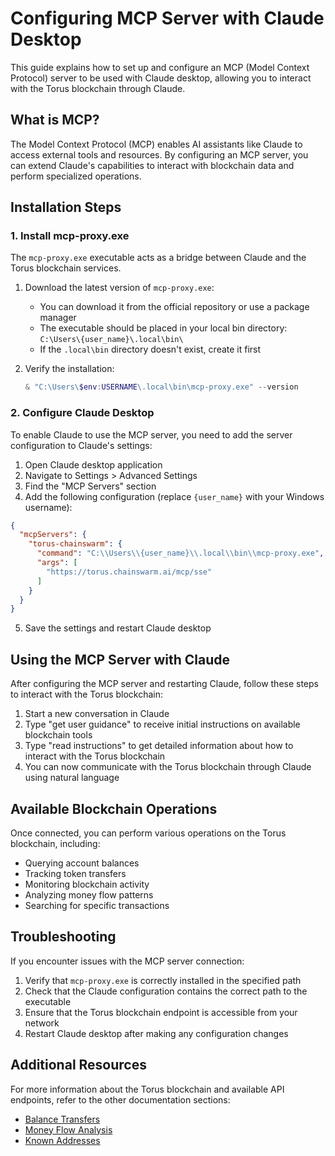 # Configuring MCP Server with Claude Desktop

This guide explains how to set up and configure an MCP (Model Context Protocol) server to be used with Claude desktop, allowing you to interact with the Torus blockchain through Claude.

## What is MCP?

The Model Context Protocol (MCP) enables AI assistants like Claude to access external tools and resources. By configuring an MCP server, you can extend Claude's capabilities to interact with blockchain data and perform specialized operations.

## Installation Steps

### 1. Install mcp-proxy.exe

The `mcp-proxy.exe` executable acts as a bridge between Claude and the Torus blockchain services.

1. Download the latest version of `mcp-proxy.exe`:
   - You can download it from the official repository or use a package manager
   - The executable should be placed in your local bin directory: `C:\Users\{user_name}\.local\bin\`
   - If the `.local\bin` directory doesn't exist, create it first

2. Verify the installation:
   ```powershell
   & "C:\Users\$env:USERNAME\.local\bin\mcp-proxy.exe" --version
   ```

### 2. Configure Claude Desktop

To enable Claude to use the MCP server, you need to add the server configuration to Claude's settings:

1. Open Claude desktop application
2. Navigate to Settings > Advanced Settings
3. Find the "MCP Servers" section
4. Add the following configuration (replace `{user_name}` with your Windows username):

```json
{
  "mcpServers": {
    "torus-chainswarm": {
      "command": "C:\\Users\\{user_name}\\.local\\bin\\mcp-proxy.exe",
      "args": [
        "https://torus.chainswarm.ai/mcp/sse"
      ]
    }
  }
}
```

5. Save the settings and restart Claude desktop

## Using the MCP Server with Claude

After configuring the MCP server and restarting Claude, follow these steps to interact with the Torus blockchain:

1. Start a new conversation in Claude
2. Type "get user guidance" to receive initial instructions on available blockchain tools
3. Type "read instructions" to get detailed information about how to interact with the Torus blockchain
4. You can now communicate with the Torus blockchain through Claude using natural language

## Available Blockchain Operations

Once connected, you can perform various operations on the Torus blockchain, including:

- Querying account balances
- Tracking token transfers
- Monitoring blockchain activity
- Analyzing money flow patterns
- Searching for specific transactions

## Troubleshooting

If you encounter issues with the MCP server connection:

1. Verify that `mcp-proxy.exe` is correctly installed in the specified path
2. Check that the Claude configuration contains the correct path to the executable
3. Ensure that the Torus blockchain endpoint is accessible from your network
4. Restart Claude desktop after making any configuration changes

## Additional Resources

For more information about the Torus blockchain and available API endpoints, refer to the other documentation sections:

- [Balance Transfers](/doc/indexers/substrate/balance_transfers.md)
- [Money Flow Analysis](/doc/indexers/substrate/money_flow.md)
- [Known Addresses](/doc/indexers/substrate/known_addresses.md)